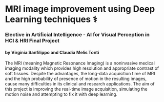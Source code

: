 # **MRI image improvement using Deep Learning techniques** ⚕️
### Elective in Artificial Intelligence - AI for Visual Perception in HCI & HRI Final Project 
#### by Virginia Sanfilippo and Claudia Melis Tonti

The MRI (meaning Magnetic Resonance Imaging) is a noninvasive medical imaging modality which provides high resolution and appropriate contrast of soft tissues. Despite the advantages, the long-data acquisition time of MRI and the high probability of presence of motion in the resulting images, cause many difficulties in its clinical and research applications. 
The aim of this project is improving the real-time image acquisition, simulating the motion noise and attempting to fix it with deep learning.
